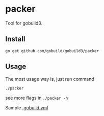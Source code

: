 packer
===========

Tool for gobuild3.

## Install
	go get github.com/gobuild/gobuild3/packer

## Usage
The most usage way is, just run command

	./packer

see more flags in `./packer -h`

Sample [.gobuild.yml](.gobuild.yml)
